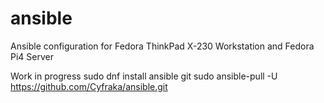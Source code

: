 # ansible
Ansible configuration for Fedora ThinkPad X-230 Workstation and Fedora Pi4 Server

Work in progress 
sudo dnf install ansible git
sudo ansible-pull -U https://github.com/Cyfraka/ansible.git 
